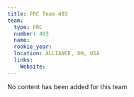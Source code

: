 ```yaml
---
title: FRC Team 493
team:
  type: FRC
  number: 493
  name: 
  rookie_year: 
  location: ALLIANCE, OH, USA
  links:
    Website: 
---
```

No content has been added for this team